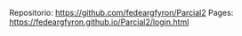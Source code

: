 Repositorio: https://github.com/fedeargfyron/Parcial2
Pages: https://fedeargfyron.github.io/Parcial2/login.html
